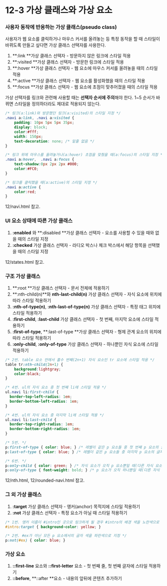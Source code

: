 # 12-3 가상 클래스와 가상 요소

### 사용자 동작에 반응하는 가상 클래스\(pseudo class\)

사용자가 웹 요소를 클릭하거나 마우스 커서를 올려놓는 등 특정 동작을 할 때 스타일이 바뀌도록 만들고 싶다면 가상 클래스 선택자를 사용한다.

1.  **:link **가상 클래스 선택자 - 방문하지 않은 링크에 스타일 적용
2. **:visited **가상 클래스 선택자 - 방문한 링크에 스타일 적용
3. **:hover **가상 클래스 선택자 - 웹 요소에 마우스 커서를 올려놓을 때의 스타일 적용
4. **:active **가상 클래스 선택자 - 웹 요소를 활성화했을 때의 스타일 적용
5. **:focus **가상 클래스 선택자 - 웹 요소에 초점이 맞추어졌을 때의 스타일 적용

가상 선택자를 링크와 관련해 사용할 때는 **선택자 순서에 주의**해야 한다. 1~5 순서가 바뀌면 스타일을 정의하더라도 제대로 적용되지 않는다.

```css
/* 링크(a:link)와 방문했던 링크(a:visited)의 스타일 지정 */
.navi a:link, .navi a:visited {
    padding: 10px 5px 5px 35px;
    display: block;
    color:#fff;
    width: 150px;
    text-decoration: none; /* 밑줄 없음 */
}

/* 링크 위에 마우스를 올려놓거나(a:hover) 초점을 맞췄을 때(a:focus)의 스타일 지정 */
.navi a:hover,  .navi a:focus {
    text-shadow:0px 2px 2px #000;
    color:#FC0;
}

/* 링크를 클릭했을 때(a:active)의 스타일 지정 */
.navi a:active {
    color:red;
}
```

12/navi.html 참고.

### UI 요소 상태에 따른 가상 클래스

1. **:enabled** 와 **:disabled **가상 클래스 선택자 - 요소를 사용할 수 있을 때와 없을 때의 스타일 지정
2. **:checked** 가상 클래스 선택자 - 라디오 박스나 체크 박스에서 해당 항목을 선택했을 때의 스타일 지정

12/states.html 참고.

### 구조 가상 클래스

1. **:root **가상 클래스 선택자 - 문서 전체에 적용하기
2. **:nth-child\(n\)**와 **nth-last-child\(n\)** 가상 클래스 선택자 - 자식 요소에 위치에 따라 스타일 적용하기
3. **:nth-of-type\(n\)**, **:nth-last-of-type\(n\)** 가상 클래스 선택자 - 특정 태그 위치에 스타일 적용하기
4. **:first-child**, **:last-child** 가상 클래스 선택자 - 첫 번째, 마지막 요소에 스타일 적용하기
5. **:first-of-type**, **:last-of-type **가상 클래스 선택자 - 형제 관계 요소의 위치에 따라 스타일 적용하기
6. **:only-child**, **:only-of-type** 가상 클래스 선택자 - 하나뿐인 자식 요소에 스타일 적용하기

```css
/* 2번. table 요소 안에서 홀수 번째(2n+1) 자식 요소인 tr 요소에 스타일 적용 */
table tr:nth-child(2n+1) {
    background:lightgray;
    color:black;
}

/* 4번. ul의 자식 요소 중 첫 번째 li에 스타일 적용 */
ul.navi li:first-child {
  border-top-left-radius: 1em;
  border-bottom-left-radius: 1em;
}

/* 4번. ul의 자식 요소 중 마지막 li에 스타일 적용 */
ul.navi li:last-child {
  border-top-right-radius: 1em;
  border-bottom-right-radius: 1em;
}

/* 5번. */
p:first-of-type { color: blue; } /* 레벨이 같은 p 요소들 중 첫 번째 p 요소의 글자 색을 파란색으로 지정 */
p:last-of-type { color: blue; } /* 레벨이 같은 p 요소들 중 마지막 p 요소의 글자 색을 파란색으로 지정 */

/* 6번. */
p:only-child { color: green; } /* 자식 요소가 오직 p 요소뿐일 때(다른 자식 요소x) 글자 색을 녹색으로 지정 */
p:only-of-type { font-weight: bold; } /* p 요소가 오직 하나뿐일 때(다른 자식 요소 있어도 됨) p 요소의 글자를 진하게 지정 */
```

12/nth.html, 12/rounded-navi.html 참고.

### 그 외 가상 클래스

1. **:target** 가상 클래스 선택자 - 앵커\(anchor\) 목적지에 스타일 적용하기
2. **:not** 가상 클래스 선택자 - 특정 요소가 아닐 때 스타일 적용하기

```css
/* 1번. 앵커 이름이 #intro인 곳으로 링크하게 될 경우 #intro의 배경 색을 노란색으로 지정*/
#intro:target { background-color: yellow; }

/* 2번. #ex가 아닌 모든 p 요소에서의 글자 색을 파란색으로 지정 */
p:not(#ex) { color: blue; }
```

### 가상 요소

1. **::first-line** 요소와 **::first-letter** 요소 - 첫 번째 줄, 첫 번째 글자에 스타일 적용하기
2. **::before**, **::after **요소 - 내용의 앞뒤에 콘텐츠 추가하기



